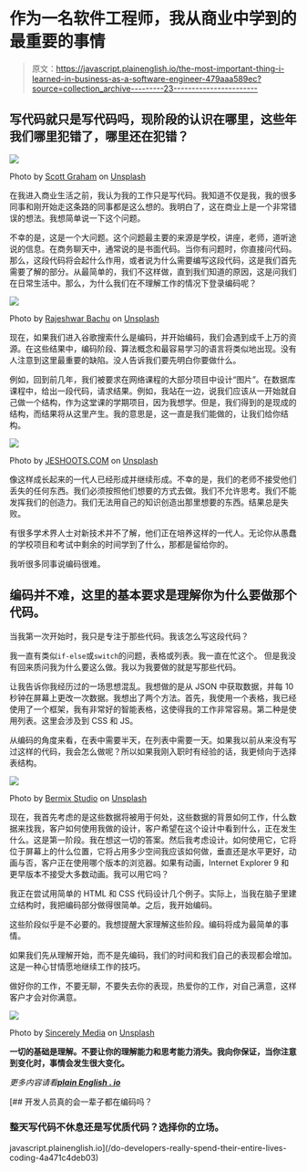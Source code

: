 # 作为一名软件工程师，我从商业中学到的最重要的事情

> 原文：<https://javascript.plainenglish.io/the-most-important-thing-i-learned-in-business-as-a-software-engineer-479aaa589ec?source=collection_archive---------23----------------------->

## 写代码就只是写代码吗，现阶段的认识在哪里，这些年我们哪里犯错了，哪里还在犯错？

![](img/288fefdf54946009798db2e19e65fb9b.png)

Photo by [Scott Graham](https://unsplash.com/@homajob?utm_source=medium&utm_medium=referral) on [Unsplash](https://unsplash.com?utm_source=medium&utm_medium=referral)

在我进入商业生活之前，我认为我的工作只是写代码。我知道不仅是我，我的很多同事和刚开始走这条路的同事都是这么想的。我明白了，这在商业上是一个非常错误的想法。我想简单说一下这个问题。

不幸的是，这是一个大问题。这个问题最主要的来源是学校，讲座，老师，道听途说的信息。在商务聊天中，通常说的是书面代码。当你有问题时，你直接问代码。那么，这段代码将会起什么作用，或者说为什么需要编写这段代码，这是我们首先需要了解的部分。从最简单的，我们不这样做，直到我们知道的原因，这是问我们在日常生活中。那么，为什么我们在不理解工作的情况下登录编码呢？

![](img/248c3cdb0c90c2a9c0ffee48a32ac224.png)

Photo by [Rajeshwar Bachu](https://unsplash.com/@rajeshwerbatchu7?utm_source=medium&utm_medium=referral) on [Unsplash](https://unsplash.com?utm_source=medium&utm_medium=referral)

现在，如果我们进入谷歌搜索什么是编码，并开始编码，我们会遇到成千上万的资源。在这些结果中，编码阶段、算法概念和最容易学习的语言将类似地出现。没有人注意到这里最重要的缺陷。没人告诉我们要先明白你要做什么。

例如，回到前几年，我们被要求在网络课程的大部分项目中设计“图片”。在数据库课程中，给出一段代码，请求结果。例如，我站在一边，说我们应该从一开始就自己做一个结构，作为这堂课的学期项目，因为我想学。但是，我们得到的是现成的结构，而结果将从这里产生。我的意思是，这一直是我们能做的，让我们给你结构。

![](img/c8c59680926dc6627b3720590bc3a191.png)

Photo by [JESHOOTS.COM](https://unsplash.com/@jeshoots?utm_source=medium&utm_medium=referral) on [Unsplash](https://unsplash.com?utm_source=medium&utm_medium=referral)

像这样成长起来的一代人已经形成并继续形成。不幸的是，我们的老师不接受他们丢失的任何东西。我们必须按照他们想要的方式去做。我们不允许思考。我们不能发挥我们的创造力。我们无法用自己的知识创造出那里想要的东西。结果总是失败。

有很多学术界人士对新技术并不了解，他们正在培养这样的一代人。无论你从愚蠢的学校项目和考试中剩余的时间学到了什么，那都是留给你的。

我听很多同事说编码很难。

## 编码并不难，这里的基本要求是理解你为什么要做那个代码。

当我第一次开始时，我只是专注于那些代码。我该怎么写这段代码？

我一直有类似`if-else`或`switch`的问题，表格或列表。我一直在忙这个。
但是我没有回来质问我为什么要这么做。我以为我要做的就是写那些代码。

让我告诉你我经历过的一场思想混乱。我想做的是从 JSON 中获取数据，并每 10 秒钟在屏幕上更改一次数据。我想出了两个方法。首先，我使用一个表格，我已经使用了一个框架，我有非常好的智能表格，这使得我的工作非常容易。第二种是使用列表。这里会涉及到 CSS 和 JS。

从编码的角度来看，在表中需要半天，在列表中需要一天。如果我以前从来没有写过这样的代码，我会怎么做呢？所以如果我刚入职时有经验的话，我更倾向于选择表结构。

![](img/c3e73dfa4322fee4f9586044b1ccb57f.png)

Photo by [Bermix Studio](https://unsplash.com/@bermixstudio?utm_source=medium&utm_medium=referral) on [Unsplash](https://unsplash.com?utm_source=medium&utm_medium=referral)

现在，我首先考虑的是这些数据将被用于何处，这些数据的背景如何工作，什么数据来找我，客户如何使用我做的设计，客户希望在这个设计中看到什么，正在发生什么。这是第一阶段。我在想这一切的答案。然后我考虑设计。如何使用它，它将位于屏幕上的什么位置，它将占用多少空间我应该如何做，垂直还是水平更好，动画与否，客户正在使用哪个版本的浏览器。如果有动画，Internet Explorer 9 和更早版本不接受大多数动画。我可以用它吗？

我正在尝试用简单的 HTML 和 CSS 代码设计几个例子。实际上，当我在脑子里建立结构时，我把编码部分做得很简单。之后，我开始编码。

这些阶段似乎是不必要的。我想提醒大家理解这些阶段。编码将成为最简单的事情。

如果我们先从理解开始，而不是先编码，我们的时间和我们自己的表现都会增加。这是一种心甘情愿地继续工作的技巧。

做好你的工作，不要无聊，不要失去你的表现，热爱你的工作，对自己满意，这样客户才会对你满意。

![](img/484ab6f013615df21976dd84b6703746.png)

Photo by [Sincerely Media](https://unsplash.com/@sincerelymedia?utm_source=medium&utm_medium=referral) on [Unsplash](https://unsplash.com?utm_source=medium&utm_medium=referral)

**一切的基础是理解。不要让你的理解能力和思考能力消失。我向你保证，当你注意到变化时，事情会发生很大变化。**

*更多内容请看*[***plain English . io***](http://plainenglish.io/)

[](/do-developers-really-spend-their-entire-lives-coding-4a471c4deb03) [## 开发人员真的会一辈子都在编码吗？

### 整天写代码不休息还是写优质代码？选择你的立场。

javascript.plainenglish.io](/do-developers-really-spend-their-entire-lives-coding-4a471c4deb03)